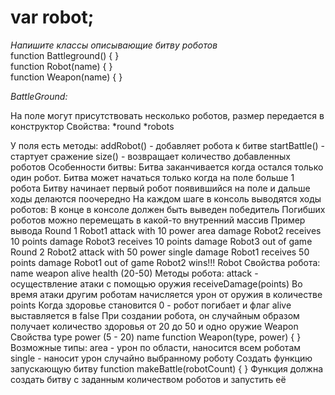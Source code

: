 
# var robot;
*Напишите классы описывающие битву роботов*  
function Battleground() {
}  
function Robot(name) {
}  
function Weapon(name) {
}

*BattleGround:*  

На поле могут присутствовать несколько роботов, размер передается в конструктор
Свойства:
*round
*robots

У поля есть методы:
addRobot() - добавляет робота к битве
startBattle() - стартует сражение
size() - возвращает количество добавленных роботов
Особенности битвы:
Битва заканчивается когда остался только один робот.
Битва может начаться только когда на поле больше 1 робота
Битву начинает первый робот появившийся на поле и дальше ходы делаются поочередно
На каждом шаге в консоль выводятся ходы роботов:
В конце в консоле должен быть выведен победитель
Погибших роботов можно перемещать в какой-то внутренний массив
Пример вывода
Round 1
Robot1 attack with 10 power area damage
Robot2 receives 10 points damage
Robot3 receives 10 points damage
Robot3 out of game
Round 2
Robot2 attack with 50 power single damage
Robot1 receives 50 points damage
Robot1 out of game
Robot2 wins!!!
Robot
Свойства робота:
name
weapon
alive
health (20-50)
Методы робота:
attack - осуществление атаки с помощью оружия
receiveDamage(points)
Во время атаки другим роботам начисляется урон от оружия в количестве points Когда здоровье становится 0 - робот погибает и флаг alive выставляется в false При создании робота, он случайным образом получает количество здоровья от 20 до 50 и одно оружие
Weapon
Свойства
type
power (5 - 20)
name
function Weapon(type, power) {
}
Возможные типы:
area - урон по области, наносится всем роботам
single - наносит урон случайно выбранному роботу
Создать функцию запускающую битву
function makeBattle(robotCount) {
}
Функция должна создать битву с заданным количеством роботов и запустить её
